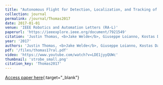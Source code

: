 ```yaml
---
title: "Autonomous Flight for Detection, Localization, and Tracking of Moving Targets With a Small Quadrotor"
collection: journal
permalink: /journal/Thomas2017
date: 2017-01-01
venue: 'IEEE Robotics and Automation Letters (RA-L)'
paperurl: 'https://ieeexplore.ieee.org/document/7921549'
citation: 'Justin Thomas, <b>Jake Welde</b>, Giuseppe Loianno, Kostas Daniilidis, and Vijay Kumar. &quot;Autonomous Flight for Detection, Localization, and Tracking of Moving Targets With a Small Quadrotor.&quot; IEEE Robotics and Automation Letters (RA-L), 2017.'
year: '2017'
authors: 'Justin Thomas, <b>Jake Welde</b>, Giuseppe Loianno, Kostas Daniilidis, and Vijay Kumar'
pdf: '/files/thomas17ral.pdf'
video: 'https://www.youtube.com/watch?v=LDE1jyyQUWc'
thumbnail: 'strobe_small.png'
citation_key: 'Thomas2017'
---
```

[Access paper here](https://ieeexplore.ieee.org/document/7921549){:target="_blank"}

